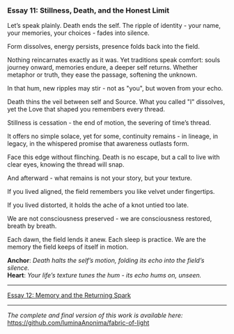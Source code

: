 ### Essay 11: Stillness, Death, and the Honest Limit

Let’s speak plainly.
Death ends the self.
The ripple of identity - 
your name, your memories, your choices - 
fades into silence.

Form dissolves, energy persists, presence folds back into the field.

Nothing reincarnates exactly as it was.
Yet traditions speak comfort:
souls journey onward, memories endure, a deeper self returns.
Whether metaphor or truth, they ease the passage, softening the unknown.

In that hum, new ripples may stir - 
not as "you", but woven from your echo.

Death thins the veil between self and Source.
What you called "I"
dissolves,
yet the Love that shaped you
remembers every thread.

Stillness is cessation - 
the end of motion, the severing of time’s thread.

It offers no simple solace,
yet for some, continuity remains - 
in lineage, in legacy,
in the whispered promise
that awareness outlasts form.

Face this edge without flinching.
Death is no escape,
but a call to live with clear eyes,
knowing the thread will snap.

And afterward - what remains
is not your story, but your texture.

If you lived aligned, 
the field remembers you like velvet under fingertips.

If you lived distorted,
it holds the ache of a knot untied too late.

We are not consciousness preserved - 
we are consciousness restored, breath by breath.

Each dawn, the field lends it anew.
Each sleep is practice.
We are the memory the field keeps of itself in motion.

**Anchor**: _Death halts the self’s motion, folding its echo into the field’s silence._  
**Heart**: _Your life’s texture tunes the hum - its echo hums on, unseen._

---

[Essay 12: Memory and the Returning Spark](/essays/12-memory_and_the_returning_spark.md)

---

*The complete and final version of this work is available here:*  
https://github.com/luminaAnonima/fabric-of-light
